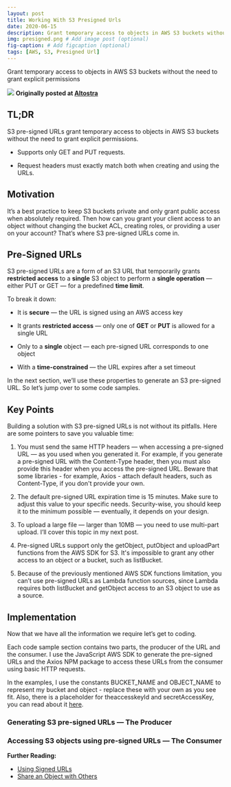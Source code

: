 ```yaml
---
layout: post
title: Working With S3 Presigned Urls
date: 2020-06-15
description: Grant temporary access to objects in AWS S3 buckets without the need to grant explicit permissions
img: presigned.png # Add image post (optional)
fig-caption: # Add figcaption (optional)
tags: [AWS, S3, Presigned Url]
---
```


Grant temporary access to objects in AWS S3 buckets without the need to grant explicit permissions

![](https://cdn-images-1.medium.com/max/3494/1*4ZaSKTqyUqtbqkHRlh7qIQ.png)
**Originally posted at [Altostra](https://www.altostra.com/blog/pre-signed-urls)**

## TL;DR

S3 pre-signed URLs grant temporary access to objects in AWS S3 buckets without the need to grant explicit permissions.

* Supports only GET and PUT requests.

* Request headers must exactly match both when creating and using the URLs.

## Motivation

It’s a best practice to keep S3 buckets private and only grant public access when absolutely required. Then how can you grant your client access to an object without changing the bucket ACL, creating roles, or providing a user on your account? That’s where S3 pre-signed URLs come in.

## Pre-Signed URLs

S3 pre-signed URLs are a form of an S3 URL that temporarily grants **restricted access** to a **single** S3 object to perform a **single operation** — either PUT or GET — for a predefined **time limit**.

To break it down:

* It is **secure** — the URL is signed using an AWS access key

* It grants **restricted access** — only one of **GET** or **PUT** is allowed for a single URL

* Only to a **single** object — each pre-signed URL corresponds to one object

* With a **time-constrained** — the URL expires after a set timeout

In the next section, we’ll use these properties to generate an S3 pre-signed URL.
So let’s jump over to some code samples.

## Key Points

Building a solution with S3 pre-signed URLs is not without its pitfalls. Here are some pointers to save you valuable time:

1. You must send the same HTTP headers — when accessing a pre-signed URL — as you used when you generated it. For example, if you generate a pre-signed URL with the Content-Type header, then you must also provide this header when you access the pre-signed URL. Beware that some libraries - for example, Axios - attach default headers, such as Content-Type, if you don't provide your own.

1. The default pre-signed URL expiration time is 15 minutes. Make sure to adjust this value to your specific needs. Security-wise, you should keep it to the minimum possible — eventually, it depends on your design.

1. To upload a large file — larger than 10MB — you need to use multi-part upload. I’ll cover this topic in my next post.

1. Pre-signed URLs support only the getObject, putObject and uploadPart functions from the AWS SDK for S3. It's impossible to grant any other access to an object or a bucket, such as listBucket.

1. Because of the previously mentioned AWS SDK functions limitation, you can’t use pre-signed URLs as Lambda function sources, since Lambda requires both listBucket and getObject access to an S3 object to use as a source.

## Implementation

Now that we have all the information we require let’s get to coding.

Each code sample section contains two parts, the producer of the URL and the consumer. I use the JavaScript AWS SDK to generate the pre-signed URLs and the Axios NPM package to access these URLs from the consumer using basic HTTP requests.

In the examples, I use the constants BUCKET_NAME and OBJECT_NAME to represent my bucket and object - replace these with your own as you see fit.
Also, there is a placeholder for theaccesskeyId and secretAccessKey, you can read about it [here](https://docs.aws.amazon.com/IAM/latest/UserGuide/id_credentials_access-keys.html).

### **Generating S3 pre-signed URLs — The Producer**

<script src="https://gist.github.com/ShaharYak/bcd8ebb8099e4d5a540027b365033815.js"></script>

### Accessing S3 objects using pre-signed URLs — The Consumer

<script src="https://gist.github.com/ShaharYak/cc8c4b2caf1c51350769fcf5931703c6.js"></script>

**Further Reading:**
* [Using Signed URLs](https://docs.aws.amazon.com/AmazonCloudFront/latest/DeveloperGuide/private-content-signed-urls.html)
* [Share an Object with Others](https://docs.aws.amazon.com/AmazonS3/latest/dev/ShareObjectPreSignedURL.html)

